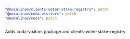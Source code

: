 ```yaml
---
"@macalinao/clients-voter-stake-registry": patch
"@macalinao/coda-visitors": patch
"@macalinao/coda": patch
---
```


Adds coda-visitors package and clients-voter-stake-registry
